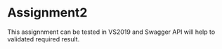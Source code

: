 # Assignment2

This assignnment can be tested in VS2019 and Swagger API will help to validated required result.
